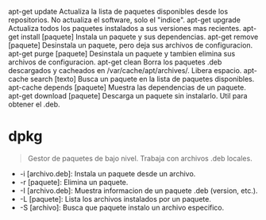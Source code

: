 apt-get update	Actualiza la lista de paquetes disponibles desde los repositorios. No actualiza el software, solo el "indice".
apt-get upgrade	Actualiza todos los paquetes instalados a sus versiones mas recientes.
apt-get install [paquete]	Instala un paquete y sus dependencias.
apt-get remove [paquete]	Desinstala un paquete, pero deja sus archivos de configuracion.
apt-get purge [paquete]	Desinstala un paquete y tambien elimina sus archivos de configuracion.
apt-get clean	Borra los paquetes .deb descargados y cacheados en /var/cache/apt/archives/. Libera espacio.
apt-cache search [texto]	Busca un paquete en la lista de paquetes disponibles.
apt-cache depends [paquete]	Muestra las dependencias de un paquete.
apt-get download [paquete]	Descarga un paquete sin instalarlo. Util para obtener el .deb.
# dpkg
> Gestor de paquetes de bajo nivel. Trabaja con archivos .deb locales. 
  * -i [archivo.deb]: Instala un paquete desde un archivo.
  * -r [paquete]: Elimina un paquete.
  * -I [archivo.deb]: Muestra informacion de un paquete .deb (version, etc.).
  * -L [paquete]: Lista los archivos instalados por un paquete.
  * -S [archivo]: Busca que paquete instalo un archivo especifico.
